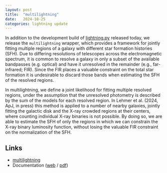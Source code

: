 ```yaml
---
layout: post
title:  "multilightning"
date:   2024-10-25
categories: lightning update
---
```


In addition to the development build of [lightning.py](/2024/10/25/lightningpy) released today, we release the ``multilightning`` wrapper, which
provides a framework for jointly fitting multiple regions of a galaxy with different star formation histories (SFH). Due to
differing resolutions of telescopes across the electromagnetic spectrum, it is common to resolve a galaxy in only a
subset of the available bandpasses (e.g. optical) and have it unresolved in the remainder (e.g., far-infrared; FIR). Since
the FIR places a valuable constraint on the total star formation it is undesirable to discard those bands when estimating
the SFH of the resolved regions.

In multilightning, we define a joint likelihood for fitting multiple resolved regions, under the assumption that the
unresolved photometry is described by the sum of the models for each resolved region. In Lehmer et al. (2024, ApJ, in press)
this method is applied to a number of nearby galaxies, jointly fitting the galactic disk and the X-ray crowded regions at their
centers, where counting individual X-ray binaries is not possible. By doing so, we are able to estimate the SFH of only
the regions in which we can constrain the X-ray binary luminosity function, without losing the valuable FIR constraint
on the normalization of the SFH.

## Links
- [multilightning](https://github.com/ebmonson/multilightning)
- Documentation ([web](https://multilightning.readthedocs.io/en/latest/) / [pdf](https://github.com/ebmonson/multilightning/blob/main/docs/multilightning.pdf))
